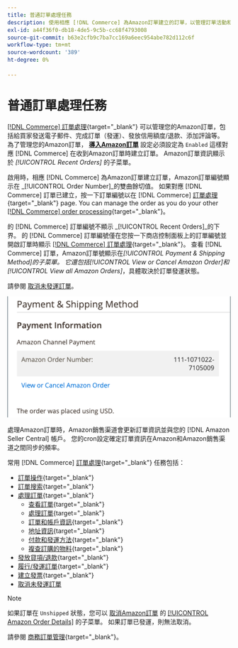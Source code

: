 ```yaml
---
title: 普通訂單處理任務
description: 使用相應 [!DNL Commerce] 為Amazon訂單建立的訂單，以管理訂單活動和處理 [!UICONTROL Commerce] 管理員。
exl-id: a44f36f0-db18-4de5-9c5b-cc68f4793008
source-git-commit: b63e2cfb9c7ba7cc169a6eec954abe782d112c6f
workflow-type: tm+mt
source-wordcount: '389'
ht-degree: 0%

---
```


# 普通訂單處理任務

[[!DNL Commerce] 訂單處理](https://docs.magento.com/user-guide/sales/order-processing.html){target="_blank"} 可以管理您的Amazon訂單，包括給買家發送電子郵件、完成訂單（發運）、發放信用額度/退款、添加評論等。 為了管理您的Amazon訂單， [**導入Amazon訂單**](./order-settings.md) 設定必須設定為 `Enabled` 這樣對應 [!DNL Commerce] 在收到Amazon訂單時建立訂單。 Amazon訂單資訊顯示於 *[!UICONTROL Recent Orders]* 的子菜單。

啟用時，相應 [!DNL Commerce] 為Amazon訂單建立訂單，Amazon訂單編號顯示在 _[!UICONTROL Order Number]_的雙曲餘切值。 如果對應 [!DNL Commerce] 訂單已建立，按一下訂單編號以在 [!DNL Commerce] [訂單處理](https://docs.magento.com/user-guide/sales/order-processing.html){target="_blank"} page. You can manage the order as you do your other [[!DNL Commerce] order processing](https://docs.magento.com/user-guide/sales/order-processing.html){target="_blank"}。

的 [!DNL Commerce] 訂單編號不顯示 _[!UICONTROL Recent Orders]_的下界。 的 [!DNL Commerce] 訂單編號僅在您按一下商店控制面板上的訂單編號並開啟訂單時顯示 [[!DNL Commerce] 訂單處理](https://docs.magento.com/user-guide/sales/order-processing.html){target="_blank"}。 查看 [!DNL Commerce] 訂單，Amazon訂單號顯示在&#x200B;*[!UICONTROL Payment & Shipping Method]*的子菜單。 它還包括&#x200B;*[!UICONTROL View or Cancel Amazon Order]*和&#x200B;*[!UICONTROL View all Amazon Orders]*，具體取決於訂單發運狀態。

請參閱 [取消未發運訂單](./cancel-unshipped-order.md)。

![Amazon商務訂單中的訂單資訊](assets/amazon-order-number-payment-info.png)

處理Amazon訂單時，Amazon銷售渠道會更新訂單資訊並與您的 [!DNL Amazon Seller Central] 帳戶。 您的cron設定確定訂單資訊在Amazon和Amazon銷售渠道之間同步的頻率。

常用 [!DNL Commerce] [訂單處理](https://docs.magento.com/user-guide/sales/order-processing.html){target="_blank"} 任務包括：

- [訂單操作](https://docs.magento.com/user-guide/sales/order-actions.html){target="_blank"}
- [訂單搜索](https://docs.magento.com/user-guide/sales/orders-search.html){target="_blank"}
- [處理訂單](https://docs.magento.com/user-guide/sales/order-processing.html){target="_blank"}
   - [查看訂單](https://docs.magento.com/user-guide/sales/order-processing.html#view-an-order){target="_blank"}
   - [處理訂單](https://docs.magento.com/user-guide/sales/order-processing.html#process-an-order){target="_blank"}
   - [訂單和帳戶資訊](https://docs.magento.com/user-guide/sales/order-processing.html#order-and-account-information){target="_blank"}
   - [地址資訊](https://docs.magento.com/user-guide/sales/order-processing.html#address-information){target="_blank"}
   - [付款和發運方法](https://docs.magento.com/user-guide/sales/order-processing.html#payment--shipping-method){target="_blank"}
   - [複查訂購的物料](https://docs.magento.com/user-guide/sales/order-processing.html#review-items-ordered){target="_blank"}
- [發放貸項/退款](https://docs.magento.com/user-guide/sales/credit-memo-create.html){target="_blank"}
- [履行/發運訂單](https://docs.magento.com/user-guide/sales/shipments-create.html){target="_blank"}
- [建立發票](https://docs.magento.com/user-guide/sales/invoice-create.html){target="_blank"}
- [取消未發運訂單](./cancel-unshipped-order.md)

>[!NOTE]
>
>如果訂單在 `Unshipped` 狀態，您可以 [取消Amazon訂單](./cancel-unshipped-order.md) 的 [[!UICONTROL Amazon Order Details]](./amazon-order-details.md) 的子菜單。 如果訂單已發運，則無法取消。

請參閱 [商務訂單管理](https://docs.magento.com/user-guide/sales/order-management.html){target="_blank"}。

